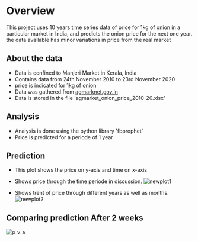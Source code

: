 # Overview

This project uses 10 years time series data of price for 1kg of onion in a particular market in India, and predicts the onion price for the next one year.
the data available has minor variations in price from the real market


## About the data
- Data is confined to Manjeri Market in Kerala, India
- Contains data from 24th November 2010 to 23rd November 2020
- price is indicated for 1kg of onion
- Data was gathered from [agmarknet.gov.in](https://agmarknet.gov.in/)
- Data is stored in the file 'agmarket_onion_price_2010-20.xlsx'

## Analysis
- Analysis is done using the python library 'fbprophet'
- Price is predicted for a periode of 1 year

## Prediction

- This plot shows the price on y-axis and time on x-axis
- Shows price through the time periode in discussion.
![newplot1](https://github.com/Jaseem-Mohammed/Time-series-prediction-using-fbprophet/blob/main/images/newplot%20(1).png)

- Shows trent of price through different years as well as months.
![newplot2](https://github.com/Jaseem-Mohammed/Time-series-prediction-using-fbprophet/blob/main/images/newplot%20(2).png)

## Comparing prediction After 2 weeks

![p_v_a](https://github.com/Jaseem-Mohammed/Time-series-prediction-using-fbprophet/blob/main/images/Onion_p_v_a_2weeks.png)
